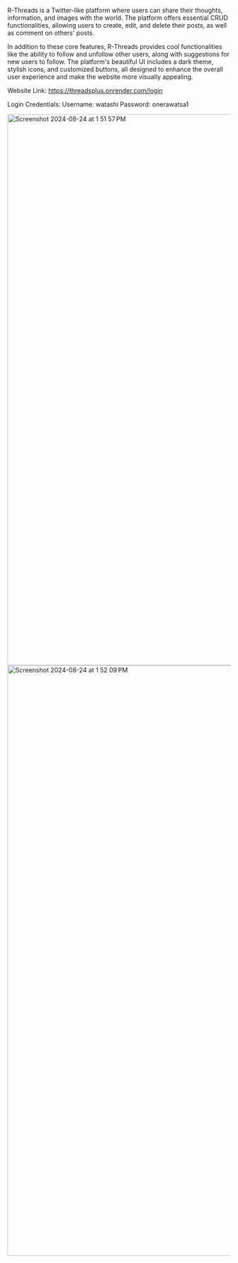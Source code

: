 R-Threads is a Twitter-like platform where users can share their thoughts, information, and images with the world. The platform offers essential CRUD functionalities, allowing users to create, edit, and delete their posts, as well as comment on others' posts.

In addition to these core features, R-Threads provides cool functionalities like the ability to follow and unfollow other users, along with suggestions for new users to follow. The platform's beautiful UI includes a dark theme, stylish icons, and customized buttons, all designed to enhance the overall user experience and make the website more visually appealing.

Website Link: https://threadsplus.onrender.com/login

Login Credentials: 
Username: watashi
Password: onerawatsa1

<img width="1242" alt="Screenshot 2024-08-24 at 1 51 57 PM" src="https://github.com/user-attachments/assets/7debff73-4c5c-4cb1-9057-a716597d15b2">
<img width="1331" alt="Screenshot 2024-08-24 at 1 52 09 PM" src="https://github.com/user-attachments/assets/33cf5608-e5fe-449f-bee0-6b28dd7eb480">
